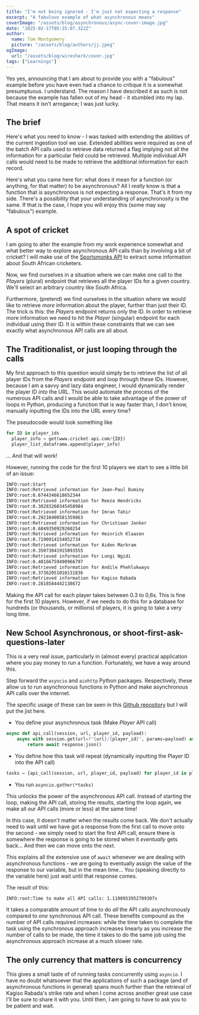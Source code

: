 ```yaml
---
title: "I'm not being ignored - I'm just not expecting a response"
excerpt: "A fabulous example of what asynchronous means"
coverImage: "/assets/blog/asynchronous/async-cover-image.jpg"
date: "2025-02-17T05:35:07.322Z"
author:
  name: Tom Montgomery
  picture: "/assets/blog/authors/jj.jpeg"
ogImage:
  url: "/assets/blog/wireshark/cover.jpg"
tags: ["Learnings"]
---
```


Yes yes, announcing that I am about to provide you with a "fabulous" example before you have even had a chance to critique it is a somewhat presumptuous. I understand. The reason I have described it as such is not because the example has fallen out of my head - it stumbled into my lap. That means it isn't arrogance; I was just lucky.

## The brief

Here's what you need to know - I was tasked with extending the abilities of the current ingestion tool we use. Extended abilities were required as one of the batch API calls used to retrieve data returned a flag implying not all the information for a particular field could be retrieved. Multiple individual API calls would need to be made to retrieve the additional information for each record.

Here's what you came here for: what does it mean for a function (or anything, for that matter) to be asynchronous? All I _really_ know is that a function that is asynchronous is not expecting a response. That's it from my side. There's a possibility that your understanding of asynchronosity is the same. If that is the case, I hope you will enjoy this (some may say "fabulous") example.

## A spot of cricket

I am going to alter the example from my work experience somewhat and what better way to explore asynchronous API calls than by involving a bit of cricket? I will make use of the [Sportsmonks API](https://www.sportmonks.com/cricket-api/) to extract some information about South African cricketers.

Now, we find ourselves in a situation where we can make one call to the _Players_ (plural) endpoint that retrieves all the player IDs for a given country. We'll select an arbitrary country like South Africa.

Furthermore, (pretend) we find ourselves in the situation where we would like to retrieve _more_ information about the player, further than just their ID. The trick is this: the _Players_ endpoint returns only the ID. In order to retrieve more information we need to hit the _Player_ (singular) endpoint for each individual using their ID. It is within these constraints that we can see exactly what asynchronous API calls are all about.

## The Traditionalist, or just looping through the calls

My first approach to this question would simply be to retrieve the list of all player IDs from the _Players_ endpoint and loop through these IDs. However, because I am a savvy and lazy data engineer, I would dynamically render the player ID _into_ the URL. This would automate the process of the numerous API calls and I would be able to take advantage of the power of loops in Python, producing a function that is way faster than, I don't know, manually inputting the IDs into the URL every time?

The pseudocode would look something like

```python
for ID in player_ids
  player_info = get(www.cricket-api.com/{ID})
  player_list_dataframe.append(player_info)
```

... And that will work!

However, running the code for the first 10 players we start to see a little bit of an issue:

```bash
INFO:root:Start
INFO:root:Retrieved information for Jean-Paul Duminy
INFO:root:0.6744346618652344
INFO:root:Retrieved information for Reeza Hendricks
INFO:root:0.30283260345458984
INFO:root:Retrieved information for Imran Tahir
INFO:root:0.29210400581359863
INFO:root:Retrieved information for Christiaan Jonker
INFO:root:0.6849350929260254
INFO:root:Retrieved information for Heinrich Klaasen
INFO:root:0.7190914154052734
INFO:root:Retrieved information for Aiden Markram
INFO:root:0.35073041915893555
INFO:root:Retrieved information for Lungi Ngidi
INFO:root:0.40166759490966797
INFO:root:Retrieved information for Andile Phehlukwayo
INFO:root:0.37362051010131836
INFO:root:Retrieved information for Kagiso Rabada
INFO:root:0.2818584442138672
```

Making the API call for each player takes between 0.3 to 0,6s. This is fine for the first 10 players. However, if we needs to do this for a database for hundreds (or thousands, or millions) of players, it is going to take a very long time.

## New School Asynchronous, or shoot-first-ask-questions-later

This is a very real issue, particularly in (almost every) practical application where you pay money to run a function. Fortunately, we have a way around this.

Step forward the `asyncio` and `aiohttp` Python packages. Respectively, these allow us to run asynchronous functions in Python and make asynchronous API calls over the internet.

The specific usage of these can be seen in this [Github repository](https://github.com/tom-mont/asynchronous) but I will put the jist here.

- You define your asynchronous task (Make _Player_ API call)

```python
async def api_call(session, url, player_id, payload):
    async with session.get(url=f"{url}/{player_id}", params=payload) as response:
        return await response.json() 
```

- You define how this task will repeat (dynamically inputting the Player ID into the API call)

```python
tasks = [api_call(session, url, player_id, payload) for player_id in player_ids]
```

- You run `asyncio.gather(*tasks)`

This unlocks the power of the asynchronous API call. Instead of starting the loop, making the API call, storing the results, starting the loop again, we make all our API calls (more or less) at the same time!

In this case, it doesn't matter when the results come back. We don't actually need to wait until we have got a response from the first call to move onto the second - we simply need to start the first API call, ensure there is somewhere the response is going to be stored when it _eventually_ gets back... And then we can move onto the next.

This explains all the extensive use of `await` whenever we are dealing with asynchronous functions - we are going to eventually assign the value of the response to our variable, but in the mean time... You (speaking directly to the variable here) just wait until that response comes.

The result of this:

```bash
INFO:root:Time to make all API calls: 1.1108953952789307s
```

It takes a comparable amount of time to do _all_ the API calls asynchronously compared to _one_ synchronous API call. These benefits compound as the number of API calls required increases: while the time taken to complete the task using the synchronous approach increases linearly as you increase the number of calls to be made, the time it takes to do the same job using the asynchronous approach increase at a much slower rate.

## The only currency that matters is concurrency

This gives a small taste of of running tasks concurrently using `asyncio`. I have no doubt whatsoever that the applications of such a package (and of asynchronous functions in general) spans much further than the retrieval of Kagiso Rabada's strike rate and when I come across another great use case I'll be sure to share it with you. Until then, I am going to have to ask you to be patient and wait.
